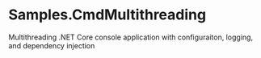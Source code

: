 # Samples.CmdMultithreading
Multithreading .NET Core console application with configuraiton, logging, and dependency injection
